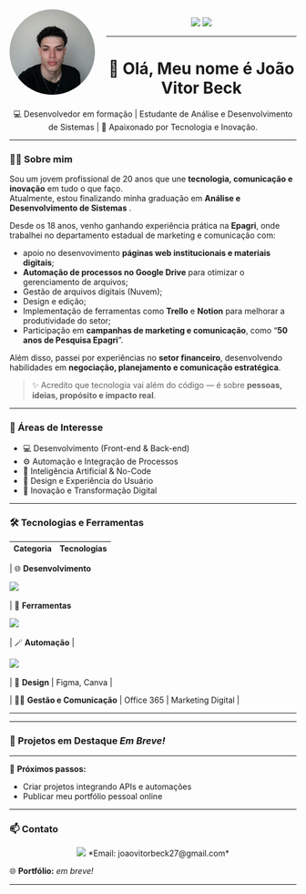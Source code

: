 
<img src="https://github.com/JhonBeck27/JoaoVitorBeck/blob/main/WhatsApp%20Image%202025-09-29%20at%2012.54.55.jpeg?raw=true" width="150px" align="left" style="margin-right: 20px; border-radius: 50%;" alt="Foto de João Vitor Beck"/>
<p align="center">
  <a href="https://www.linkedin.com/in/jo%C3%A3o-vitor-beck-409904288/"><img src="https://img.shields.io/badge/-LinkedIn-0077B5?style=for-the-badge&logo=linkedin&logoColor=white" /></a>
  <a href="https://github.com/JhonBeck27/JoaoVitorBeck/blob/main/README.md"><img src="https://img.shields.io/badge/-GitHub-181717?style=for-the-badge&logo=github&logoColor=white" /></a>
</p>

---


<h1 align="center">👋 Olá, Meu nome é João Vitor Beck</h1>

<p align="center">
💻 Desenvolvedor em formação |  Estudante de Análise e Desenvolvimento de Sistemas | 🚀 Apaixonado por Tecnologia e Inovação.
</p>

---

### 👨‍💻 Sobre mim

Sou um jovem profissional de 20 anos que une **tecnologia, comunicação e inovação** em tudo o que faço.  
Atualmente, estou finalizando minha graduação em **Análise e Desenvolvimento de Sistemas** . 

Desde os 18 anos, venho ganhando experiência prática na **Epagri**, onde trabalhei no departamento estadual de marketing e comunicação com:
- apoio no desenvovimento  **páginas web institucionais e materiais digitais**;
- **Automação de processos no Google Drive** para otimizar o gerenciamento de arquivos;
- Gestão de arquivos digitais (Nuvem);
- Design e edição;
- Implementação de ferramentas como **Trello** e **Notion** para melhorar a produtividade do setor;
- Participação em **campanhas de marketing e comunicação**, como “**50 anos de Pesquisa Epagri**”.

Além disso, passei por experiências no **setor financeiro**, desenvolvendo habilidades em **negociação, planejamento e comunicação estratégica**.

> ✨ Acredito que tecnologia vai além do código — é sobre **pessoas, ideias, propósito e impacto real**.

---

### 🧠 Áreas de Interesse

- 💻 Desenvolvimento (Front-end & Back-end)
- ⚙️ Automação e Integração de Processos
- 🤖 Inteligência Artificial & No-Code
- 🧩 Design e Experiência do Usuário
- 🚀 Inovação e Transformação Digital

---

### 🛠️ Tecnologias e Ferramentas

| Categoria | Tecnologias |
|------------|--------------|

| 🌐 **Desenvolvimento** <p align="left">
  <img src="https://skillicons.dev/icons?i=html,css,javascript" />
</p>

| 🧰 **Ferramentas** <p align="left">
  <img src="https://skillicons.dev/icons?i=github,vscode,figma,notion,trello" />
</p>

| 🪄 **Automação** | <p align="left">
  <img src="https://skillicons.dev/icons?i=googlecloud" />
</p> 

| 🎨 **Design** | Figma, Canva |


| 🧑‍💼 **Gestão e Comunicação** | Office 365 | Marketing Digital |

---





---

### 📁 Projetos em Destaque *Em Breve!*



---



🧭 **Próximos passos:**    
- Criar projetos integrando APIs e automações  
- Publicar meu portfólio pessoal online  

---

### 📫 Contato
 
<p align="center">
  <a href="https://linkedin.com/in/joaovitorbeck"><img src="https://img.shields.io/badge/LinkedIn-0077B5?style=for-the-badge&logo=linkedin&logoColor=white"/></a>
   *Email: joaovitorbeck27@gmail.com*
  
🌐 **Portfólio:** *em breve!*  

---


